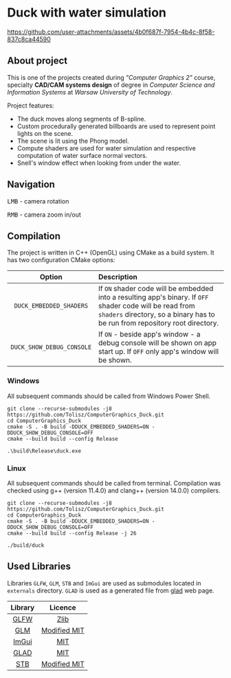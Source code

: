 ﻿# Duck with water simulation

https://github.com/user-attachments/assets/4b0f687f-7954-4b4c-8f58-837c8ca44590

## About project 

This is one of the projects created during *"Computer Graphics 2"* course, specialty **CAD/CAM systems design** of degree in *Computer Science and Information Systems* at *Warsaw University of Technology*. 

Project features: 

- The duck moves along segments of B-spline.
- Custom procedurally generated billboards are used to represent point lights on the scene.
- The scene is lit using the Phong model.
- Compute shaders are used for water simulation and respective computation of water surface normal vectors.
- Snell's window effect when looking from under the water. 

## Navigation 

<kbd>LMB</kbd> - camera rotation

<kbd>RMB</kbd> - camera zoom in/out

## Compilation 

The project is written in C++ (OpenGL) using CMake as a build system. It has two configuration CMake options: 

| Option | Description | 
| :---:         |     :---      |
| `DUCK_EMBEDDED_SHADERS`   | If `ON` shader code will be embedded into a resulting app's binary. If `OFF` shader code will be read from `shaders` directory, so a binary has to be run from repository root directory.      |
| `DUCK_SHOW_DEBUG_CONSOLE` | If `ON` - beside app's window - a debug console will be shown on app start up. If `OFF` only app's window will be shown.        |

### Windows 

All subsequent commands should be called from Windows Power Shell.

```
git clone --recurse-submodules -j8 https://github.com/Tolisz/ComputerGraphics_Duck.git
cd ComputerGraphics_Duck
cmake -S . -B build -DDUCK_EMBEDDED_SHADERS=ON -DDUCK_SHOW_DEBUG_CONSOLE=OFF
cmake --build build --config Release
```

```
.\build\Release\duck.exe
```

### Linux

All subsequent commands should be called from terminal. Compilation was checked using g++ (version 11.4.0) and clang++ (version 14.0.0) compilers.

```
git clone --recurse-submodules -j8 https://github.com/Tolisz/ComputerGraphics_Duck.git
cd ComputerGraphics_Duck
cmake -S . -B build -DDUCK_EMBEDDED_SHADERS=ON -DDUCK_SHOW_DEBUG_CONSOLE=OFF
cmake --build build --config Release -j 26
```

```
./build/duck
```

## Used Libraries

Libraries `GLFW`, `GLM`, `STB` and `ImGui` are used as submodules located in `externals` directory. `GLAD` is used as a generated file from [glad](https://glad.dav1d.de/) web page. 

| Library | Licence |
| :---:   | :---:   |
| [GLFW](https://github.com/glfw/glfw) | [Zlib](https://github.com/glfw/glfw?tab=Zlib-1-ov-file#readme) |
| [GLM](https://github.com/g-truc/glm) | [Modified MIT](https://github.com/g-truc/glm?tab=License-1-ov-file#readme)|
| [ImGui](https://github.com/ocornut/imgui) | [MIT](https://github.com/ocornut/imgui?tab=MIT-1-ov-file#readme)| 
| [GLAD](https://github.com/Dav1dde/glad) | [MIT](https://github.com/Dav1dde/glad?tab=License-1-ov-file#readme) | 
| [STB](https://github.com/nothings/stb) | [Modified MIT](https://github.com/nothings/stb?tab=License-1-ov-file#readme) | 
